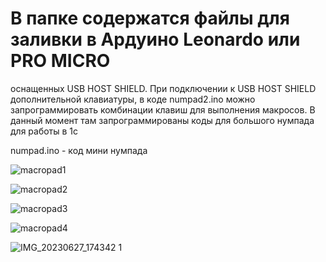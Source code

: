# В папке содержатся файлы для заливки в Ардуино Leonardo или PRO MICRO
оснащенных USB HOST SHIELD. При подключении к USB HOST SHIELD дополнительной клавиатуры, в коде 
numpad2.ino можно запрограммировать комбинации клавиш для выполнения макросов. В данный момент там запрограммированы коды для большого нумпада для работы в 1с

numpad.ino - код мини нумпада

![macropad1](https://github.com/bakuma64/Arduino/assets/46646555/dffac224-8f60-476e-a5fe-c4ca1eed608b)

![macropad2](https://github.com/bakuma64/Arduino/assets/46646555/aa6faa43-4b5e-433d-91d4-d480e88d7eee)

![macropad3](https://github.com/bakuma64/Arduino/assets/46646555/c0b6fb6f-0085-4c7d-98f8-acf445b48d89)

![macropad4](https://github.com/bakuma64/Arduino/assets/46646555/f4fe4442-1b8b-4608-a9bf-ea01a48412e9)

![IMG_20230627_174342 1](https://github.com/bakuma64/Arduino-macropad/assets/46646555/788d2ca5-c2c2-4910-94a0-7ceaf1860ac7)

